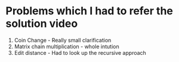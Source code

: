 # Problems which I had to refer the solution video 

1. Coin Change - Really small clarification
2. Matrix chain multiplication - whole intution
3. Edit distance - Had to look up the recursive approach 
